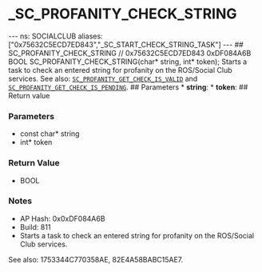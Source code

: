 # _SC_PROFANITY_CHECK_STRING

--- ns: SOCIALCLUB aliases: ["0x75632C5ECD7ED843","_SC_START_CHECK_STRING_TASK"] --- ## SC_PROFANITY_CHECK_STRING  // 0x75632C5ECD7ED843 0xDF084A6B BOOL SC_PROFANITY_CHECK_STRING(char* string, int* token);  Starts a task to check an entered string for profanity on the ROS/Social Club services.  See also: [`SC_PROFANITY_GET_CHECK_IS_VALID`](#_0x1753344C770358AE) and [`SC_PROFANITY_GET_CHECK_IS_PENDING`](#_0x82E4A58BABC15AE7).  ## Parameters * **string**: * **token**:  ## Return value

### Parameters
* const char* string
* int* token

### Return Value
* BOOL

### Notes
* AP Hash: 0x0xDF084A6B
* Build: 811
* Starts a task to check an entered string for profanity on the ROS/Social Club services.

See also: 1753344C770358AE, 82E4A58BABC15AE7.

